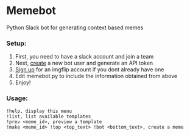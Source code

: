 # Memebot

Python Slack bot for generating context based memes


### Setup:

1. First, you need to have a slack account and join a team
2. Next, [create](https://my.slack.com/services/new/bot) a new bot user and generate an API token
3. [Sign up](https://imgflip.com/signup) for an imgflip account if you dont already have one
4. Edit memebot.py to include the information obtained from above
5. Enjoy!

### Usage:

```
!help, display this menu
!list, list available templates
!prev <meme_id>, preview a template
!make <meme_id> !top <top_text> !bot <bottom_text>, create a meme
```

